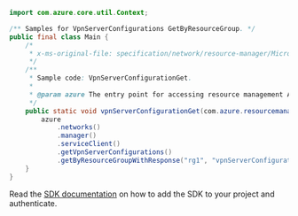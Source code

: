 ```java
import com.azure.core.util.Context;

/** Samples for VpnServerConfigurations GetByResourceGroup. */
public final class Main {
    /*
     * x-ms-original-file: specification/network/resource-manager/Microsoft.Network/stable/2021-05-01/examples/VpnServerConfigurationGet.json
     */
    /**
     * Sample code: VpnServerConfigurationGet.
     *
     * @param azure The entry point for accessing resource management APIs in Azure.
     */
    public static void vpnServerConfigurationGet(com.azure.resourcemanager.AzureResourceManager azure) {
        azure
            .networks()
            .manager()
            .serviceClient()
            .getVpnServerConfigurations()
            .getByResourceGroupWithResponse("rg1", "vpnServerConfiguration1", Context.NONE);
    }
}
```

Read the [SDK documentation](https://github.com/Azure/azure-sdk-for-java/blob/azure-resourcemanager_2.15.0/sdk/resourcemanager/azure-resourcemanager/README.md) on how to add the SDK to your project and authenticate.
